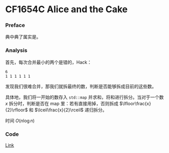 # CF1654C Alice and the Cake

### Preface

典中典了属实是。

### Analysis

首先，每次合并最小的两个是错的，Hack：

```
6
1 1 1 1 1 1
```

发现我们很难合并，那我们就拆最终的数，判断是否能够拆成目前的这些数。

具体地，我们将一开始的数存入 `std::map` 并求和，将和进行拆分。当对于一个数 $x$ 拆分时，判断是否在 map 里：若有直接用掉，否则拆成 $\lfloor\frac{x}{2}\rfloor$ 和 $\lceil\frac{x}{2}\rceil$ 递归拆分。 

时间 $O(n\log n)$

### Code

[Link](https://codeforces.com/contest/1654/submission/150703782)